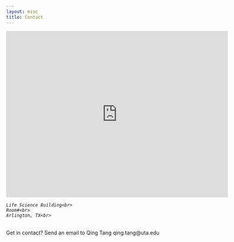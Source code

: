 ```yaml
---
layout: misc
title: Contact
---
```


<iframe src="https://www.uta.edu/maps/?building=LS" width="600" height="450" style="border:0;" allowfullscreen="" loading="lazy" referrerpolicy="no-referrer-when-downgrade"></iframe>

<address>

	Life Science Building<br>
	Room#<br>
	Arlington, TX<br>
	
</address>

<p>&nbsp;<br>
Get in contact? Send an email to Qing Tang qing.tang@uta.edu 
<p>&nbsp;<br>

